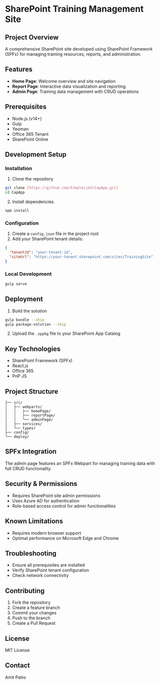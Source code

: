 # SharePoint Training Management Site

## Project Overview
A comprehensive SharePoint site developed using SharePoint Framework (SPFx) for managing training resources, reports, and administration.

## Features
- **Home Page**: Welcome overview and site navigation
- **Report Page**: Interactive data visualization and reporting
- **Admin Page**: Training data management with CRUD operations

## Prerequisites
- Node.js (v14+)
- Gulp
- Yeoman
- Office 365 Tenant
- SharePoint Online

## Development Setup

### Installation
1. Clone the repository
```bash
git clone [https://github.com/S1mpleLim3/CapApp.git]
cd CapApp
```

2. Install dependencies
```bash
npm install
```

### Configuration
1. Create a `config.json` file in the project root
2. Add your SharePoint tenant details:
```json
{
  "tenantId": "your-tenant-id",
  "siteUrl": "https://your-tenant.sharepoint.com/sites/TrainingSite"
}
```

### Local Development
```bash
gulp serve
```

## Deployment
1. Build the solution
```bash
gulp bundle --ship
gulp package-solution --ship
```
2. Upload the `.sppkg` file to your SharePoint App Catalog

## Key Technologies
- SharePoint Framework (SPFx)
- React.js
- Office 365
- PnP JS

## Project Structure
```
├── src/
│   ├── webparts/
│   │   ├── homePage/
│   │   ├── reportPage/
│   │   └── adminPage/
│   ├── services/
│   └── types/
├── config/
└── deploy/
```

## SPFx Integration
The admin page features an SPFx Webpart for managing training data with full CRUD functionality.

## Security & Permissions
- Requires SharePoint site admin permissions
- Uses Azure AD for authentication
- Role-based access control for admin functionalities

## Known Limitations
- Requires modern browser support
- Optimal performance on Microsoft Edge and Chrome

## Troubleshooting
- Ensure all prerequisites are installed
- Verify SharePoint tenant configuration
- Check network connectivity

## Contributing
1. Fork the repository
2. Create a feature branch
3. Commit your changes
4. Push to the branch
5. Create a Pull Request

## License
MIT License

## Contact
Amit Patro

